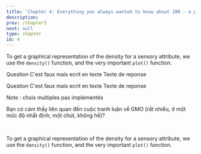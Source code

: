 ```yaml
---
title: 'Chapter 4: Everything you always wanted to know about JAR - a play in five acts'
description:
prev: /chapter3
next: null
type: chapter
id: 4
---
```


<exercise id="1" title="Act 1 - too easy: the orange juice case study, understanding a market product space">

<slides source="orange">
</slides>


To get a graphical representation of the density for a sensory attribute, we use the `density()` function, and the very important `plot()` function.

<codeblock id="01_28">
</codeblock>


Question
<choice id=5>
<opt text="Reponse A ">
C'est faux mais ecrit en texte
</opt>
<opt text="Reponse B" correct="true">
Texte de reponse
</opt>
<opt text="Reponse C">
</opt>
<opt text="Reponse D">
</opt>
<opt text="Reponse E">
</opt>
<opt text="Reponse F">
</opt>
</choice>

</exercise>

<exercise id="2" title="Act 2 - easy: the goji case study, an example of product formulation">

<slides source="goji">
</slides>

Question
<choice id=5>
<opt text="Reponse A ">
C'est faux mais ecrit en texte
</opt>
<opt text="Reponse B" correct="true">
Texte de reponse
</opt>
<opt text="Reponse C">
</opt>
<opt text="Reponse D">
</opt>
<opt text="Reponse E">
</opt>
<opt text="Reponse F">
</opt>
</choice>

Note : choix multiples pas implémentés

Bạn có cảm thấy liên quan đến cuộc tranh luận về GMO (rất nhiều, ở một mức độ nhất định, một chút, không hề)?

</exercise>

<exercise id="3" title="Act 3 - JAR: the Sennheiser case study, when JAR meet CATA">

<slides source="Sennheiser">
</slides>

<br>

To get a graphical representation of the density for a sensory attribute, we use the `density()` function, and the very important `plot()` function.

<codeblock id="01_28">
</codeblock>


</exercise>

<exercise id="4" title="Act 4 - difficult: the car seat case study, when JAR are free">

<slides source="chapter1_01_introduction">
</slides>

</exercise>

<exercise id="5" title="Act 5 - in practice: everything you always wanted to know about JAR with R">

<slides source="chapter1_01_introduction">
</slides>

</exercise>